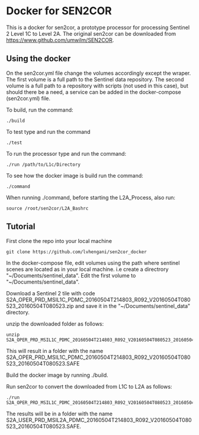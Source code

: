 # Docker for SEN2COR #


This is a docker for sen2cor, a prototype processor for processing Sentinel 2 Level 1C to Level 2A. 
The original sen2cor can be downloaded from https://www.github.com/umwilm/SEN2COR.


## Using the docker ##
On the sen2cor.yml file change the volumes accordingly except the wraper.
The first volume is a full path to the Sentinel data repository.
The second volume is a full path to a repository with scripts (not used in this case), but should there be a need, a service can be added in the docker-compose (sen2cor.yml) file.

To build, run the command:

~~~
./build

~~~

To test type and run the command

~~~
./test

~~~

To run the processor type and run the command:

~~~
./run /path/to/L1c/Directory

~~~

To see how the docker image is build run the command:

~~~
./command

~~~

When running ./command, before starting the L2A_Process, also run:

~~~
source /root/sen2cor/L2A_Bashrc
~~~~

## Tutorial ##

First clone the repo into your local machine
~~~
git clone https://github.com/lvhengani/sen2cor_docker

~~~

In the docker-compose file, edit volumes using the path where sentinel scenes are located as in your local machine.
i.e create a directrory "~/Documents/sentinel_data". Edit the first volume to "~/Documents/sentinel_data". 

Download a Sentinel 2 tile with code S2A_OPER_PRD_MSIL1C_PDMC_20160504T214803_R092_V20160504T080523_20160504T080523.zip and save it in the "~/Documents/sentinel_data" directory. 

unzip the downloaded folder as follows:

~~~
unzip S2A_OPER_PRD_MSIL1C_PDMC_20160504T214803_R092_V20160504T080523_20160504T080523.zip 
~~~

This will result in a folder with the name S2A_OPER_PRD_MSIL1C_PDMC_20160504T214803_R092_V20160504T080523_20160504T080523.SAFE 

Build the docker image by running ./build.

Run sen2cor to convert the downloaded from L1C to L2A  as follows:

~~~
./run S2A_OPER_PRD_MSIL1C_PDMC_20160504T214803_R092_V20160504T080523_20160504T080523.SAFE

~~~ 

The results will be in a folder with the name S2A_USER_PRD_MSIL2A_PDMC_20160504T214803_R092_V20160504T080523_20160504T080523.SAFE.
 
